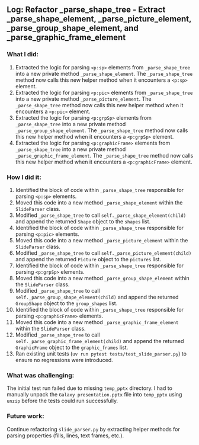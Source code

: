## Log: Refactor _parse_shape_tree - Extract _parse_shape_element, _parse_picture_element, _parse_group_shape_element, and _parse_graphic_frame_element

### What I did:
1.  Extracted the logic for parsing `<p:sp>` elements from `_parse_shape_tree` into a new private method `_parse_shape_element`. The `_parse_shape_tree` method now calls this new helper method when it encounters a `<p:sp>` element.
2.  Extracted the logic for parsing `<p:pic>` elements from `_parse_shape_tree` into a new private method `_parse_picture_element`. The `_parse_shape_tree` method now calls this new helper method when it encounters a `<p:pic>` element.
3.  Extracted the logic for parsing `<p:grpSp>` elements from `_parse_shape_tree` into a new private method `_parse_group_shape_element`. The `_parse_shape_tree` method now calls this new helper method when it encounters a `<p:grpSp>` element.
4.  Extracted the logic for parsing `<p:graphicFrame>` elements from `_parse_shape_tree` into a new private method `_parse_graphic_frame_element`. The `_parse_shape_tree` method now calls this new helper method when it encounters a `<p:graphicFrame>` element.

### How I did it:
1.  Identified the block of code within `_parse_shape_tree` responsible for parsing `<p:sp>` elements.
2.  Moved this code into a new method `_parse_shape_element` within the `SlideParser` class.
3.  Modified `_parse_shape_tree` to call `self._parse_shape_element(child)` and append the returned `Shape` object to the `shapes` list.
4.  Identified the block of code within `_parse_shape_tree` responsible for parsing `<p:pic>` elements.
5.  Moved this code into a new method `_parse_picture_element` within the `SlideParser` class.
6.  Modified `_parse_shape_tree` to call `self._parse_picture_element(child)` and append the returned `Picture` object to the `pictures` list.
7.  Identified the block of code within `_parse_shape_tree` responsible for parsing `<p:grpSp>` elements.
8.  Moved this code into a new method `_parse_group_shape_element` within the `SlideParser` class.
9.  Modified `_parse_shape_tree` to call `self._parse_group_shape_element(child)` and append the returned `GroupShape` object to the `group_shapes` list.
10. Identified the block of code within `_parse_shape_tree` responsible for parsing `<p:graphicFrame>` elements.
11. Moved this code into a new method `_parse_graphic_frame_element` within the `SlideParser` class.
12. Modified `_parse_shape_tree` to call `self._parse_graphic_frame_element(child)` and append the returned `GraphicFrame` object to the `graphic_frames` list.
13. Ran existing unit tests (`uv run pytest tests/test_slide_parser.py`) to ensure no regressions were introduced.

### What was challenging:
The initial test run failed due to missing `temp_pptx` directory. I had to manually unpack the `Galaxy presentation.pptx` file into `temp_pptx` using `unzip` before the tests could run successfully.

### Future work:
Continue refactoring `slide_parser.py` by extracting helper methods for parsing properties (fills, lines, text frames, etc.).